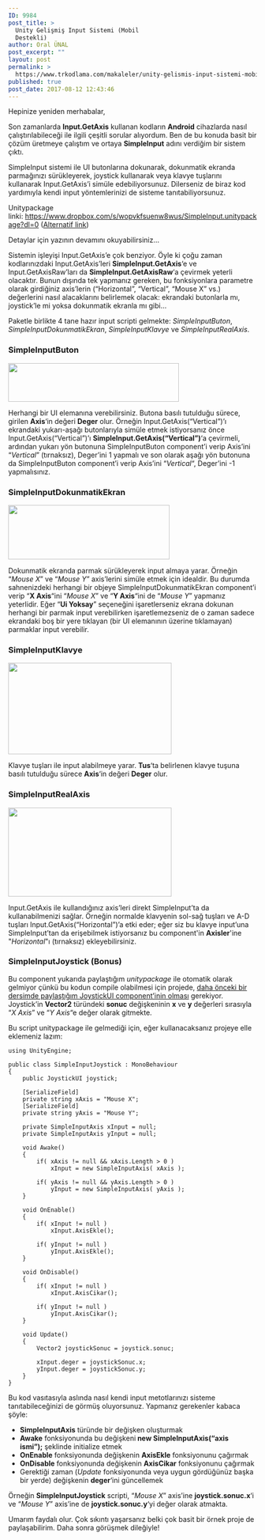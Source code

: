 ```yaml
---
ID: 9984
post_title: >
  Unity Gelişmiş Input Sistemi (Mobil
  Destekli)
author: Oral ÜNAL
post_excerpt: ""
layout: post
permalink: >
  https://www.trkodlama.com/makaleler/unity-gelismis-input-sistemi-mobil-destekli-9984.html
published: true
post_date: 2017-08-12 12:43:46
---
```

Hepinize yeniden merhabalar,

Son zamanlarda <strong>Input.GetAxis</strong> kullanan kodların <strong>Android</strong> cihazlarda nasıl çalıştırılabileceği ile ilgili çeşitli sorular alıyordum. Ben de bu konuda basit bir çözüm üretmeye çalıştım ve ortaya <strong>SimpleInput</strong> adını verdiğim bir sistem çıktı.

SimpleInput sistemi ile UI butonlarına dokunarak, dokunmatik ekranda parmağınızı sürükleyerek, joystick kullanarak veya klavye tuşlarını kullanarak Input.GetAxis’i simüle edebiliyorsunuz. Dilerseniz de biraz kod yardımıyla kendi input yöntemlerinizi de sisteme tanıtabiliyorsunuz.

Unitypackage linki: <a href="https://www.dropbox.com/s/wopvkfsuenw8wus/SimpleInput.unitypackage?dl=0">https://www.dropbox.com/s/wopvkfsuenw8wus/SimpleInput.unitypackage?dl=0</a> (<a href="https://drive.google.com/uc?id=0BwLax4zOZiIQWk82ZXlsX0NLems&amp;export=download">Alternatif link</a>)

Detaylar için yazının devamını okuyabilirsiniz…

Sistemin işleyişi Input.GetAxis’e çok benziyor. Öyle ki çoğu zaman kodlarınızdaki Input.GetAxis’leri <strong>SimpleInput.GetAxis</strong>‘e ve Input.GetAxisRaw’ları da <strong>SimpleInput.GetAxisRaw</strong>‘a çevirmek yeterli olacaktır. Bunun dışında tek yapmanız gereken, bu fonksiyonlara parametre olarak girdiğiniz axis’lerin (“Horizontal”, “Vertical”, “Mouse X” vs.) değerlerini nasıl alacaklarını belirlemek olacak: ekrandaki butonlarla mı, joystick’le mi yoksa dokunmatik ekranla mı gibi…

Paketle birlikte 4 tane hazır input scripti gelmekte: <em>SimpleInputButon</em>, <em>SimpleInputDokunmatikEkran</em>, <em>SimpleInputKlavye</em> ve <em>SimpleInputRealAxis</em>.
<h3>SimpleInputButon</h3>
<img class="aligncenter size-full wp-image-9985" src="https://www.trkodlama.com/wp-content/uploads/2017/08/simpleinputbuton.png" alt="" width="346" height="78" />

Herhangi bir UI elemanına verebilirsiniz. Butona basılı tutulduğu sürece, girilen <strong>Axis</strong>‘in değeri <strong>Deger</strong> olur. Örneğin Input.GetAxis(“Vertical”)’ı ekrandaki yukarı-aşağı butonlarıyla simüle etmek istiyorsanız önce Input.GetAxis(“Vertical”)’ı <strong>SimpleInput.GetAxis(“Vertical”)</strong>‘a çevirmeli, ardından yukarı yön butonuna SimpleInputButon component’i verip Axis’ini “<em>Vertical</em>” (tırnaksız), Deger’ini 1 yapmalı ve son olarak aşağı yön butonuna da SimpleInputButon component’i verip Axis’ini “<em>Vertical</em>“, Deger’ini -1 yapmalısınız.
<h3>SimpleInputDokunmatikEkran</h3>
<img class="aligncenter size-full wp-image-9987" src="https://www.trkodlama.com/wp-content/uploads/2017/08/simpleinputdokunmatikekran1.png" alt="" width="327" height="110" />

Dokunmatik ekranda parmak sürükleyerek input almaya yarar. Örneğin “<em>Mouse X</em>” ve “<em>Mouse Y</em>” axis’lerini simüle etmek için idealdir. Bu durumda sahnenizdeki herhangi bir objeye SimpleInputDokunmatikEkran component’i verip “<strong>X Axis</strong>“ini “<em>Mouse X</em>” ve “<strong>Y Axis</strong>“ini de “<em>Mouse Y</em>” yapmanız yeterlidir. Eğer “<strong>Ui Yoksay</strong>” seçeneğini işaretlerseniz ekrana dokunan herhangi bir parmak input verebilirken işaretlemezseniz de o zaman sadece ekrandaki boş bir yere tıklayan (bir UI elemanının üzerine tıklamayan) parmaklar input verebilir.
<h3>SimpleInputKlavye</h3>
<img class="aligncenter size-full wp-image-9988" src="https://www.trkodlama.com/wp-content/uploads/2017/08/simpleinputklavye.png" alt="" width="331" height="185" />

Klavye tuşları ile input alabilmeye yarar. <strong>Tus</strong>‘ta belirlenen klavye tuşuna basılı tutulduğu sürece <strong>Axis</strong>‘in değeri <strong>Deger</strong> olur.
<h3>SimpleInputRealAxis</h3>
<img class="aligncenter size-full wp-image-9989" src="https://www.trkodlama.com/wp-content/uploads/2017/08/simpleinputrealaxis1.png" alt="" width="331" height="180" />

Input.GetAxis ile kullandığınız axis’leri direkt SimpleInput’ta da kullanabilmenizi sağlar. Örneğin normalde klavyenin sol-sağ tuşları ve A-D tuşları Input.GetAxis(“Horizontal”)’a etki eder; eğer siz bu klavye input’una SimpleInput’tan da erişebilmek istiyorsanız bu component'in <strong>Axisler</strong>'ine "<em>Horizontal</em>"ı (tırnaksız) ekleyebilirsiniz.
<h3>SimpleInputJoystick (Bonus)</h3>
Bu component yukarıda paylaştığım <em>unitypackage</em> ile otomatik olarak gelmiyor çünkü bu kodun compile olabilmesi için projede, <a href="https://yasirkula.com/2016/06/17/unity-ui-dokunmatik-ekran-joystick-kullanimi-multi-touch-destekli/">daha önceki bir dersimde paylaştığım JoystickUI component’inin olması</a> gerekiyor. Joystick’in <strong>Vector2</strong> türündeki <strong>sonuc</strong> değişkeninin <strong>x</strong> ve <strong>y</strong> değerleri sırasıyla “<em>X Axis</em>” ve “<em>Y Axis</em>“e değer olarak gitmekte.

Bu script unitypackage ile gelmediği için, eğer kullanacaksanız projeye elle eklemeniz lazım:
<pre class="line-numbers"><code class="language-csharp">using UnityEngine;
 
public class SimpleInputJoystick : MonoBehaviour
{
    public JoystickUI joystick;
 
    [SerializeField]
    private string xAxis = "Mouse X";
    [SerializeField]
    private string yAxis = "Mouse Y";
 
    private SimpleInputAxis xInput = null;
    private SimpleInputAxis yInput = null;
 
    void Awake()
    {
        if( xAxis != null &amp;&amp; xAxis.Length &gt; 0 )
            xInput = new SimpleInputAxis( xAxis );
 
        if( yAxis != null &amp;&amp; yAxis.Length &gt; 0 )
            yInput = new SimpleInputAxis( yAxis );
    }
 
    void OnEnable()
    {
        if( xInput != null )
            xInput.AxisEkle();
 
        if( yInput != null )
            yInput.AxisEkle();
    }
 
    void OnDisable()
    {
        if( xInput != null )
            xInput.AxisCikar();
 
        if( yInput != null )
            yInput.AxisCikar();
    }
 
    void Update()
    {
        Vector2 joystickSonuc = joystick.sonuc;
 
        xInput.deger = joystickSonuc.x;
        yInput.deger = joystickSonuc.y;
    }
}</code></pre>
Bu kod vasıtasıyla aslında nasıl kendi input metotlarınızı sisteme tanıtabileceğinizi de görmüş oluyorsunuz. Yapmanız gerekenler kabaca şöyle:
<ul>
 	<li><strong>SimpleInputAxis</strong> türünde bir değişken oluşturmak</li>
 	<li><strong>Awake</strong> fonksiyonunda bu değişkeni<strong> new SimpleInputAxis(“axis ismi”);</strong> şeklinde initialize etmek</li>
 	<li><strong>OnEnable</strong> fonksiyonunda değişkenin <strong>AxisEkle</strong> fonksiyonunu çağırmak</li>
 	<li><strong>OnDisable</strong> fonksiyonunda değişkenin <strong>AxisCikar</strong> fonksiyonunu çağırmak</li>
 	<li>Gerektiği zaman (<em>Update</em> fonksiyonunda veya uygun gördüğünüz başka bir yerde) değişkenin <strong>deger</strong>‘ini güncellemek</li>
</ul>
Örneğin <strong>SimpleInputJoystick</strong> scripti, “<em>Mouse X</em>” axis’ine <strong>joystick.sonuc.x</strong>‘i ve “<em>Mouse Y</em>” axis’ine de <strong>joystick.sonuc.y</strong>‘yi değer olarak atmakta.

Umarım faydalı olur. Çok sıkıntı yaşarsanız belki çok basit bir örnek proje de paylaşabilirim. Daha sonra görüşmek dileğiyle!